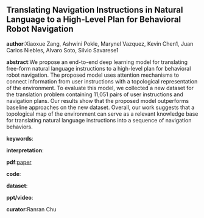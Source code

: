 ## Translating Navigation Instructions in Natural Language to a High-Level Plan for Behavioral Robot Navigation

**author**:Xiaoxue Zang, Ashwini Pokle, Marynel Vazquez, Kevin Chen1, Juan Carlos Niebles, Alvaro Soto, Silvio Savarese1

**abstract**:We propose an end-to-end deep learning
model for translating free-form natural language instructions to a high-level plan for behavioral robot navigation. The proposed model uses attention mechanisms to connect information from user instructions with a topological representation of the environment. To evaluate this model, we collected a new dataset for the translation problem containing 11,051
pairs of user instructions and navigation plans.
Our results show that the proposed model outperforms baseline approaches on the new dataset. Overall, our work suggests that a topological map of the environment can serve as a relevant knowledge base for translating
natural language instructions into a sequence of navigation behaviors.

**keywords**:

**interpretation**:

**pdf**:[paper](https://www.aclweb.org/anthology/D18-1286.pdf)

**code**:

**dataset**:

**ppt/video**:

**curator**:Ranran Chu